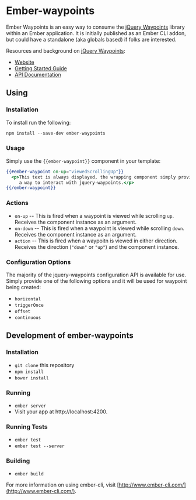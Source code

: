 # Ember-waypoints

Ember Waypoints is an easy way to consume the [jQuery Waypoints](https://github.com/imakewebthings/jquery-waypoints)
library within an Ember application.  It is initially published as an Ember CLI addon, but could have a standalone (aka globals based)
if folks are interested.

Resources and background on [jQuery Waypoints](https://github.com/imakewebthings/jquery-waypoints):

* [Website](http://imakewebthings.com/jquery-waypoints/)
* [Getting Started Guide](http://imakewebthings.com/jquery-waypoints/#get-started)
* [API Documentation](http://imakewebthings.com/jquery-waypoints/#docs)

## Using

### Installation

To install run the following:

```javascript
npm install --save-dev ember-waypoints
```

### Usage

Simply use the `{{ember-waypoint}}` component in your template:

```handlebars
{{#ember-waypoint on-up="viewedScrollingUp"}}
  <p>This text is always displayed, the wrapping component simply provides
     a way to interact with jquery-waypoints.</p>
{{/ember-waypoint}}
```

### Actions

* `on-up` -- This is fired when a waypoint is viewed while scrolling `up`. Receives the component instance as an argument.
* `on-down` -- This is fired when a waypoint is viewed while scrolling `down`. Receives the component instance as an argument.
* `action` -- This is fired when a waypoitn is viewed in either direction. Receives the direction (`"down"` or `"up"`) and the component instance.

### Configuration Options

The majority of the jquery-waypoints configuration API is available for use.  Simply provide one of the following options
and it will be used for waypoint being created:

* `horizontal`
* `triggerOnce`
* `offset`
* `continuous`

## Development of ember-waypoints

### Installation

* `git clone` this repository
* `npm install`
* `bower install`

### Running

* `ember server`
* Visit your app at http://localhost:4200.

### Running Tests

* `ember test`
* `ember test --server`

### Building

* `ember build`

For more information on using ember-cli, visit [http://www.ember-cli.com/](http://www.ember-cli.com/).
